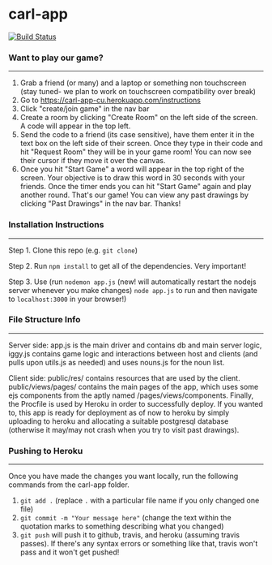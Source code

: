 # carl-app
[![Build Status](https://travis-ci.com/eurekesh/carl-app.svg?token=uVx9g6AFpDqeE9V4y2JS&branch=master)](https://travis-ci.com/eurekesh/carl-app)

### Want to play our game?
--------------------

1) Grab a friend (or many) and a laptop or something non touchscreen (stay tuned- we plan to work on touchscreen compatibility over break)
2) Go to https://carl-app-cu.herokuapp.com/instructions 
3) Click "create/join game" in the nav bar
4) Create a room by clicking "Create Room" on the left side of the screen. A code will appear in the top left.
5) Send the code to a friend (its case sensitive), have them enter it in the text box on the left side of their screen. Once they type in their code and hit "Request Room" they will be in your game room! You can now see their cursor if they move it over the canvas.
6) Once you hit "Start Game" a word will appear in the top right of the screen. Your objective is to draw this word in 30 seconds with your friends. Once the timer ends you can hit "Start Game" again and play another round.
That's our game! You can view any past drawings by clicking "Past Drawings" in the nav bar.
Thanks!

### Installation Instructions
--------------------
Step 1. Clone this repo (e.g. `git clone`)  

Step 2. Run `npm install` to get all of the dependencies. Very important!

Step 3. Use (run `nodemon app.js` (new! will automatically restart the nodejs server whenever you make changes) `node app.js` to run and then navigate to `localhost:3000` in your browser!)

### File Structure Info
--------------------
Server side: app.js is the main driver and contains db and main server logic, iggy.js contains game logic and interactions between host and clients (and pulls upon utils.js as needed) and uses nouns.js for the noun list.   
    
Client side: public/res/ contains resources that are used by the client. public/views/pages/ contains the main pages of the app, which uses some ejs components from the aptly named /pages/views/components. Finally, the Procfile is used by Heroku in order to successfully deploy. If you wanted to, this app is ready for deployment as of now to heroku by simply uploading to heroku and allocating a suitable postgresql database (otherwise it may/may not crash when you try to visit past drawings).

### Pushing to Heroku
--------------------
Once you have made the changes you want locally, run the following commands from the carl-app folder.
1. `git add .` (replace `.` with a particular file name if you only changed one file)
2. `git commit -m "Your message here"` (change the text within the quotation marks to something describing what you changed)
3. `git push` will push it to github, travis, and heroku (assuming travis passes). If there's any syntax errors or something like that, travis won't pass and it won't get pushed!
